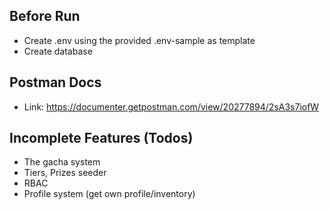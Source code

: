 ## Before Run
* Create .env using the provided .env-sample as template
* Create database

## Postman Docs
* Link: https://documenter.getpostman.com/view/20277894/2sA3s7iofW

## Incomplete Features (Todos)
* The gacha system
* Tiers, Prizes seeder
* RBAC
* Profile system (get own profile/inventory)
